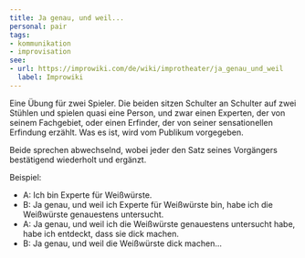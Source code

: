 ```yaml
---
title: Ja genau, und weil...
personal: pair
tags:
- kommunikation
- improvisation
see:
- url: https://improwiki.com/de/wiki/improtheater/ja_genau_und_weil
  label: Improwiki
---
```


Eine Übung für zwei Spieler. Die beiden sitzen Schulter an Schulter auf zwei Stühlen und spielen quasi eine Person, und zwar einen Experten, der von seinem Fachgebiet, oder einen Erfinder, der von seiner sensationellen Erfindung erzählt. Was es ist, wird vom Publikum vorgegeben.

Beide sprechen abwechselnd, wobei jeder den Satz seines Vorgängers bestätigend wiederholt und ergänzt.

Beispiel:

- A: Ich bin Experte für Weißwürste.
- B: Ja genau, und weil ich Experte für Weißwürste bin, habe ich die Weißwürste genauestens untersucht.
- A: Ja genau, und weil ich die Weißwürste genauestens untersucht habe, habe ich entdeckt, dass sie dick machen.
- B: Ja genau, und weil die Weißwürste dick machen...
